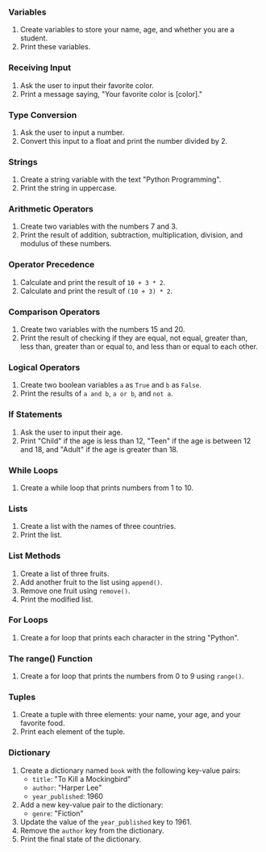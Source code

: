 
### Variables
1. Create variables to store your name, age, and whether you are a student.
2. Print these variables.

### Receiving Input
1. Ask the user to input their favorite color.
2. Print a message saying, "Your favorite color is [color]."

### Type Conversion
1. Ask the user to input a number.
2. Convert this input to a float and print the number divided by 2.

### Strings
1. Create a string variable with the text "Python Programming".
2. Print the string in uppercase.

### Arithmetic Operators
1. Create two variables with the numbers 7 and 3.
2. Print the result of addition, subtraction, multiplication, division, and modulus of these numbers.

### Operator Precedence
1. Calculate and print the result of `10 + 3 * 2`.
2. Calculate and print the result of `(10 + 3) * 2`.

### Comparison Operators
1. Create two variables with the numbers 15 and 20.
2. Print the result of checking if they are equal, not equal, greater than, less than, greater than or equal to, and less than or equal to each other.

### Logical Operators
1. Create two boolean variables `a` as `True` and `b` as `False`.
2. Print the results of `a and b`, `a or b`, and `not a`.

### If Statements
1. Ask the user to input their age.
2. Print "Child" if the age is less than 12, "Teen" if the age is between 12 and 18, and "Adult" if the age is greater than 18.

### While Loops
1. Create a while loop that prints numbers from 1 to 10.

### Lists
1. Create a list with the names of three countries.
2. Print the list.

### List Methods

1. Create a list of three fruits.
2. Add another fruit to the list using `append()`.
3. Remove one fruit using `remove()`.
4. Print the modified list.

### For Loops
1. Create a for loop that prints each character in the string "Python".

### The range() Function
1. Create a for loop that prints the numbers from 0 to 9 using `range()`.

### Tuples
1. Create a tuple with three elements: your name, your age, and your favorite food.
2. Print each element of the tuple.

### Dictionary 
1. Create a dictionary named `book` with the following key-value pairs:
    - `title`: "To Kill a Mockingbird"
    - `author`: "Harper Lee"
    - `year_published`: 1960
2. Add a new key-value pair to the dictionary:
    - `genre`: "Fiction"
3. Update the value of the `year_published` key to 1961.
4. Remove the `author` key from the dictionary.
5. Print the final state of the dictionary.

